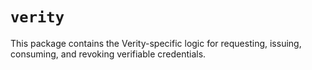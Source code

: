 # `verity`

This package contains the Verity-specific logic for requesting, issuing, consuming, and revoking verifiable credentials.
